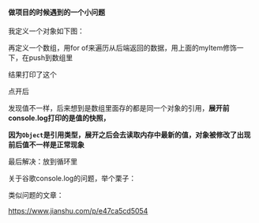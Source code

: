 #### 做项目的时候遇到的一个小问题

我定义一个对象如下图：


再定义一个数组，用for of来遍历从后端返回的数据，用上面的myItem修饰一下，在push到数组里


结果打印了这个

点开后


发现值不一样，后来想到是数组里面存的都是同一个对象的引用，**展开前console.log打印的是值的快照，**

**因为`Object`是引用类型，展开之后会去读取内存中最新的值，对象被修改了出现前后值不一样是正常现象**

最后解决：放到循环里


关于谷歌console.log的问题，举个栗子：


类似问题的文章：

https://www.jianshu.com/p/e47ca5cd5054